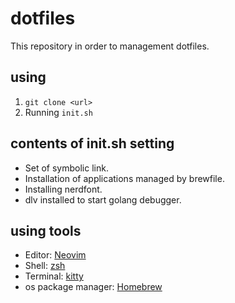 # dotfiles

This repository in order to management dotfiles.

## using

1. `git clone <url>`
2. Running `init.sh`

## contents of init.sh setting

- Set of symbolic link.
- Installation of applications managed by brewfile.
- Installing nerdfont.
- dlv installed to start golang debugger.

## using tools

- Editor: [Neovim](https://github.com/neovim/neovim)
- Shell: [zsh](https://sourceforge.net/p/zsh/code/ci/master/tree/)
- Terminal: [kitty](https://github.com/kovidgoyal/kitty)
- os package manager: [Homebrew](https://brew.sh/index_ja)
